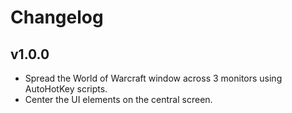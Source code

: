 Changelog
=========

v1.0.0
------
* Spread the World of Warcraft window across 3 monitors using AutoHotKey scripts.
* Center the UI elements on the central screen.